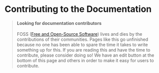 # Contributing to the Documentation

> #### Looking for documentation contributors
>
> FOSS ([Free and Open-Source Software](https://en.wikipedia.org/wiki/Free\_and\_open-source\_software)) lives and dies by the contributions of their communities. Pages like this go unfinished because no one has been able to spare the time it takes to write something up for this. If you are reading this and have the time to contribute, please consider doing so! We have an edit button at the bottom of this page and others in order to make it easy for users to contribute.
